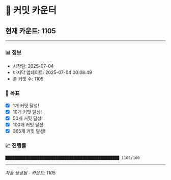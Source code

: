 # 🔢 커밋 카운터

## 현재 카운트: 1105

---

### 📊 정보
- 시작일: 2025-07-04
- 마지막 업데이트: 2025-07-04 00:08:49
- 총 커밋 수: 1105

### 🎯 목표
- [x] 1개 커밋 달성!
- [x] 10개 커밋 달성!
- [x] 50개 커밋 달성!
- [x] 100개 커밋 달성!
- [x] 365개 커밋 달성!

### 📈 진행률
```
██████████████████████████████████████████████████ 1105/100
```

---
*자동 생성됨 - 카운트: 1105*
